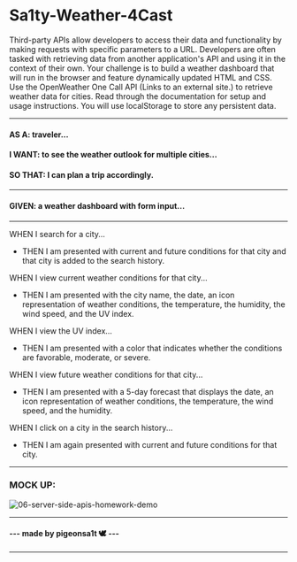 # Sa1ty-Weather-4Cast
Third-party APIs allow developers to access their data and functionality by making requests with specific parameters to a URL. Developers are often tasked with retrieving data from another application's API and using it in the context of their own. Your challenge is to build a weather dashboard that will run in the browser and feature dynamically updated HTML and CSS.  Use the OpenWeather One Call API (Links to an external site.) to retrieve weather data for cities. Read through the documentation for setup and usage instructions. You will use localStorage to store any persistent data.
________________________________________________________________________________________________________________
#### AS A: traveler...
#### I WANT: to see the weather outlook for multiple cities...
#### SO THAT: I can plan a trip accordingly.
________________________________________________________________________________________________________________
#### GIVEN: a weather dashboard with form input...
----------------------------------------------------------------------------------------------------------------
WHEN I search for a city...
- THEN I am presented with current and future conditions for that city and that city is added to the search history.

WHEN I view current weather conditions for that city...
- THEN I am presented with the city name, the date, an icon representation of weather conditions, the temperature, the humidity, the wind speed, and the UV index.

WHEN I view the UV index...
- THEN I am presented with a color that indicates whether the conditions are favorable, moderate, or severe.

WHEN I view future weather conditions for that city...
- THEN I am presented with a 5-day forecast that displays the date, an icon representation of weather conditions, the temperature, the wind speed, and the humidity.

WHEN I click on a city in the search history...
- THEN I am again presented with current and future conditions for that city.
________________________________________________________________________________________________________________
### MOCK UP: 
![06-server-side-apis-homework-demo](https://user-images.githubusercontent.com/100164686/162583144-b89d4c62-a3e3-4940-8756-6c616e9920a7.png)
________________________________________________________________________________________________________________

 #### --- made by pigeonsa1t 🕊 ---
________________________________________________________________________________________________________________
